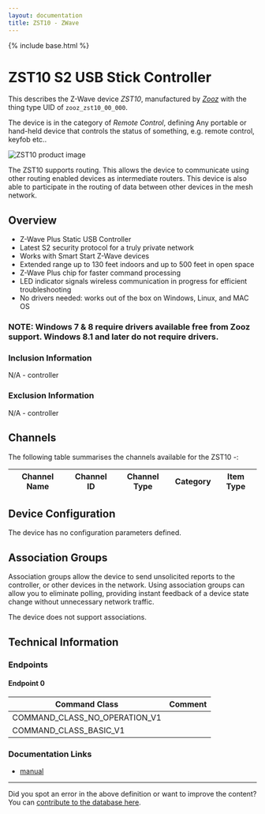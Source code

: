 ```yaml
---
layout: documentation
title: ZST10 - ZWave
---
```


{% include base.html %}

# ZST10 S2 USB Stick Controller
This describes the Z-Wave device *ZST10*, manufactured by *[Zooz](http://www.getzooz.com/)* with the thing type UID of ```zooz_zst10_00_000```.

The device is in the category of *Remote Control*, defining Any portable or hand-held device that controls the status of something, e.g. remote control, keyfob etc..

![ZST10 product image](https://opensmarthouse.org/zwavedatabase/1128/image/)


The ZST10 supports routing. This allows the device to communicate using other routing enabled devices as intermediate routers.  This device is also able to participate in the routing of data between other devices in the mesh network.

## Overview

  * Z-Wave Plus Static USB Controller
  * Latest S2 security protocol for a truly private network
  * Works with Smart Start Z-Wave devices
  * Extended range up to 130 feet indoors and up to 500 feet in open space
  * Z-Wave Plus chip for faster command processing
  * LED indicator signals wireless communication in progress for efficient troubleshooting
  * No drivers needed: works out of the box on Windows, Linux, and MAC OS

### **NOTE:** Windows 7 & 8 require drivers available free from Zooz support. Windows 8.1 and later do not require drivers.

### Inclusion Information

N/A - controller

### Exclusion Information

N/A - controller

## Channels

The following table summarises the channels available for the ZST10 -:

| Channel Name | Channel ID | Channel Type | Category | Item Type |
|--------------|------------|--------------|----------|-----------|



## Device Configuration

The device has no configuration parameters defined.

## Association Groups

Association groups allow the device to send unsolicited reports to the controller, or other devices in the network. Using association groups can allow you to eliminate polling, providing instant feedback of a device state change without unnecessary network traffic.

The device does not support associations.
## Technical Information

### Endpoints

#### Endpoint 0

| Command Class | Comment |
|---------------|---------|
| COMMAND_CLASS_NO_OPERATION_V1| |
| COMMAND_CLASS_BASIC_V1| |

### Documentation Links

* [manual](https://opensmarthouse.org/zwavedatabase/1128/zooz-z-wave-plus-radio-s2-usb-stick-zst10-manual.pdf)

---

Did you spot an error in the above definition or want to improve the content?
You can [contribute to the database here](https://opensmarthouse.org/zwavedatabase/1128).
